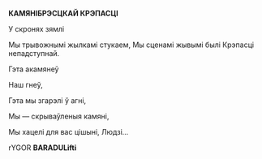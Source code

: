 

**КАМЯНІБРЭСЦКАЙ КРЭПАСЦІ**

У скронях зямлі

Мы трывожнымі жылкамі стукаем, Мы сценамі жывымі былі Крэпасці непадступнай.

Гэта акамянеў

Наш гнеў,

Гэта мы згарэлі ў агні,

Мы — скрываўленыя камяні,

Мы хацелі для вас цішыні, Людзі...

rYGOR **BARADULifti**
